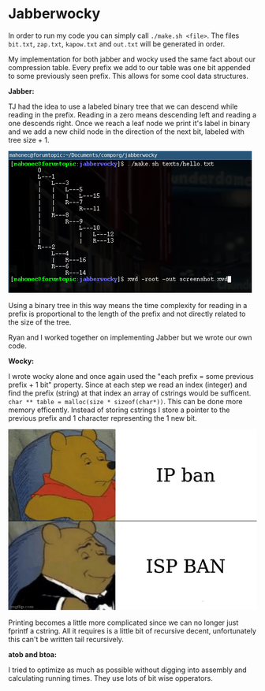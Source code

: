 # Jabberwocky
In order to run my code you can simply call `./make.sh <file>`. The files `bit.txt`, `zap.txt`, `kapow.txt` and `out.txt` will be generated in order.

My implementation for both jabber and wocky used the same fact about our compression table. Every prefix we add to our table was one bit appended to some previously seen prefix. This allows for some cool data structures.

**Jabber:**

TJ had the idea to use a labeled binary tree that we can descend while reading in the prefix. Reading in a zero means descending left and reading a one descends right. Once we reach a leaf node we print it's label in binary and we add a new child node in the direction of the next bit, labeled with tree size + 1.

![](tree.png)

Using a binary tree in this way means the time complexity for reading in a prefix is proportional to the length of the prefix and not directly related to the size of the tree. 

Ryan and I worked together on implementing Jabber but we wrote our own code.

**Wocky:**

I wrote wocky alone and once again used the "each prefix = some previous prefix + 1 bit" property. Since at each step we read an index (integer) and find the prefix (string) at that index an array of cstrings would be sufficent. `char ** table = malloc(size * sizeof(char*))`. This can be done more memory efficently. Instead of storing cstrings I store a pointer to the previous prefix and 1 character representing the 1 new bit. 

![](table.jpg)

Printing becomes a little more complicated since we can no longer just fprintf a cstring. All it requires is a little bit of recursive decent, unfortunately this can't be written tail recursively. 

**atob and btoa:**

I tried to optimize as much as possible without digging into assembly and calculating running times. They use lots of bit wise opperators. 
